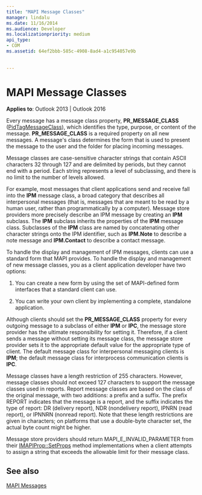 ```yaml
---
title: "MAPI Message Classes"
manager: lindalu
ms.date: 11/16/2014
ms.audience: Developer
ms.localizationpriority: medium
api_type:
- COM
ms.assetid: 64ef2bbb-585c-4908-8ad4-a1c954057e9b
 
 
---
```


# MAPI Message Classes

  
  
**Applies to**: Outlook 2013 | Outlook 2016 
  
Every message has a message class property, **PR_MESSAGE_CLASS** ([PidTagMessageClass](pidtagmessageclass-canonical-property.md)), which identifies the type, purpose, or content of the message. **PR_MESSAGE_CLASS** is a required property on all new messages. A message's class determines the form that is used to present the message to the user and the folder for placing incoming messages. 
  
Message classes are case-sensitive character strings that contain ASCII characters 32 through 127 and are delimited by periods, but they cannot end with a period. Each string represents a level of subclassing, and there is no limit to the number of levels allowed. 
  
For example, most messages that client applications send and receive fall into the **IPM** message class, a broad category that describes all interpersonal messages (that is, messages that are meant to be read by a human user, rather than programmatically by a computer). Message store providers more precisely describe an IPM message by creating an **IPM** subclass. The **IPM** subclass inherits the properties of the **IPM** message class. Subclasses of the **IPM** class are named by concatenating other character strings onto the IPM identifier, such as **IPM.Note** to describe a note message and **IPM.Contact** to describe a contact message. 
  
To handle the display and management of IPM messages, clients can use a standard form that MAPI provides. To handle the display and management of new message classes, you as a client application developer have two options:
  
1. You can create a new form by using the set of MAPI-defined form interfaces that a standard client can use.
    
2. You can write your own client by implementing a complete, standalone application. 
    
Although clients should set the **PR_MESSAGE_CLASS** property for every outgoing message to a subclass of either **IPM** or **IPC**, the message store provider has the ultimate responsibility for setting it. Therefore, if a client sends a message without setting its message class, the message store provider sets it to the appropriate default value for the appropriate type of client. The default message class for interpersonal messaging clients is **IPM**; the default message class for interprocess communication clients is **IPC**. 
  
Message classes have a length restriction of 255 characters. However, message classes should not exceed 127 characters to support the message classes used in reports. Report message classes are based on the class of the original message, with two additions: a prefix and a suffix. The prefix REPORT indicates that the message is a report, and the suffix indicates the type of report: DR (delivery report), NDR (nondelivery report), IPNRN (read report), or IPNNRN (nonread report). Note that these length restrictions are given in characters; on platforms that use a double-byte character set, the actual byte count might be higher. 
  
Message store providers should return MAPI_E_INVALID_PARAMETER from their [IMAPIProp::SetProps](imapiprop-setprops.md) method implementations when a client attempts to assign a string that exceeds the allowable limit for their message class. 
  
## See also



[MAPI Messages](mapi-messages.md)

